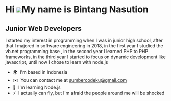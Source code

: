 Hi ![](https://user-images.githubusercontent.com/18350557/176309783-0785949b-9127-417c-8b55-ab5a4333674e.gif)My name is Bintang Nasution
========================================================================================================================================

Junior Web Developers
---------------------

I started my interest in programming when I was in junior high school, after that I majored in software engineering in 2018, in the first year I studied the vb.net programming base , in the second year I learned PHP to PHP frameworks, in the third year I started to focus on dynamic development like javascript, until now I chose to learn with node.js

* 🌍  I'm based in Indonesia
* ✉️  You can contact me at [sumbercodeku@gmail.com](mailto:sumbercodeku@gmail.com)
* 🧠  I'm learning Node.js
* ⚡  I actually can fly, but I'm afraid the people around me will be shocked

